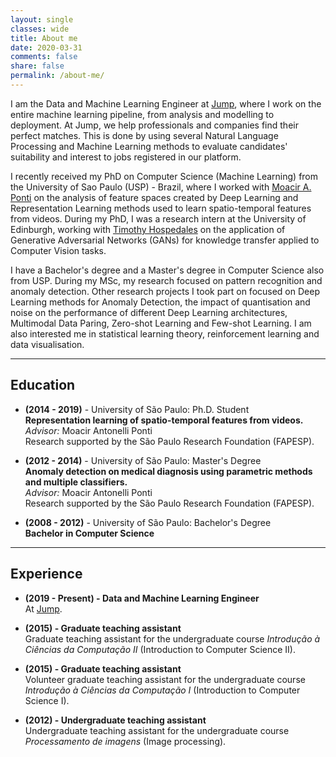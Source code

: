 ```yaml
---
layout: single
classes: wide
title: About me
date: 2020-03-31
comments: false
share: false
permalink: /about-me/
---
```


I am the Data and Machine Learning Engineer at [Jump](https://jump.work), where I work on the entire machine learning pipeline, from analysis and modelling to deployment. At Jump, we help professionals and companies find their perfect matches. This is done by using several Natural Language Processing and Machine Learning methods to evaluate candidates' suitability and interest to jobs registered in our platform.

I recently received my PhD on Computer Science (Machine Learning) from the University of Sao Paulo (USP) - Brazil, where I worked with [Moacir A. Ponti](https://sites.google.com/site/moacirponti/) on the analysis of feature spaces created by Deep Learning and Representation Learning methods used to learn spatio-temporal features from videos. During my PhD, I was a research intern at the University of Edinburgh, working with [Timothy Hospedales](https://homepages.inf.ed.ac.uk/thospeda/) on the application of Generative Adversarial Networks (GANs) for knowledge transfer applied to Computer Vision tasks.

I have a Bachelor's degree and a Master's degree in Computer Science also from USP. During my MSc, my research focused on pattern recognition and anomaly detection. Other research projects I took part on focused on Deep Learning methods for Anomaly Detection, the impact of quantisation and noise on the performance of different Deep Learning architectures, Multimodal Data Paring, Zero-shot Learning and Few-shot Learning. I am also interested me in statistical learning theory, reinforcement learning and data visualisation.

---

## Education

* __(2014 - 2019)__ - University of São Paulo: Ph.D. Student  
__Representation learning of spatio-temporal features from videos.__   
_Advisor:_ Moacir Antonelli Ponti   
Research supported by the São Paulo Research Foundation (FAPESP).
<!-- _Keywords:_ Representation learning, deep learning, computer vision, video processing, feature extraction, spatio-temporal features.    -->
<!-- _Abstract:_ The method that is presently considered the state of the art on extraction of spatio-temporal features from videos is based on finding key points and dense trajectories to apply classical feature extraction algorithms, like SIFT and HOG. With the recent improvement on the processing capacity of CPUs and GPUs, combined with the increasing availability of video and image datasets, representation learning methods, specially deep learning methods, have reached state of the art performance in several areas in artificial intelligence and signal processing. Even with the good results obtained by these methods, they have only been applied a few times to spatio-temporal feature extraction from videos a few times. Research in this area have achieved promising results, however, most of the methods focus on a single application, restricting the use of the learned features. Also, there are promising concepts that were used to design hand-crafted features and were not yet tested in a representation learning context. In this project, we propose the development of representation learning algorithms for extraction of spatio-temporal features from videos. We expect that these methods will be able to extract features that are capable of describing events that can't be capture through a single frame, but with the development of a scene. We intend for these features to form a multidimensional time series that encodes spatial information. To evaluate the quality of the representations, visualization and projection techniques will be used to permit the analysis of the feature space. We will also use methods that allow us to visualize extracted features, this way it will be possible to create a connection between features and the events that occur in the videos. -->



* __(2012 - 2014)__ - University of São Paulo: Master's Degree   
__Anomaly detection on medical diagnosis using parametric methods and multiple classifiers.__   
_Advisor:_ Moacir Antonelli Ponti   
Research supported by the São Paulo Research Foundation (FAPESP).
<!-- Computer Science - Pattern Recognition - Anomaly detection -->

* __(2008 - 2012)__ - University of São Paulo: Bachelor's Degree   
__Bachelor in Computer Science__

---

<!-- ## Grants

* __(2015 - Current) - Ph.D. fellowship__   
São Paulo Research Foundation (FAPESP).

* __(2015) - Graduate teaching assistant fellowship__   
At ICMC – USP, graduate students have the opportunity to participate in a teaching assistant internship called _Programa de Aperfeiçoamento de Ensino_ (PAE). This internship has a duration of one semester, in which the intern tutors a class of undergraduate students during a specific course (in this case, _Introdução à Ciências da Computação II_).  

* __(2012 - 2014) - M.Sc. fellowship__   
São Paulo Research Foundation (FAPESP).

--- -->

<!-- ## Skills

* __Languages:__
  - Portuguese -- native
  - English -- excellent

--- -->

## Experience

* __(2019 - Present) - Data and Machine Learning Engineer__    
At [Jump](https://jump.work).

* __(2015) - Graduate teaching assistant__    
Graduate teaching assistant for the undergraduate course _Introdução à Ciências da Computação II_ (Introduction to Computer Science II).

* __(2015) - Graduate teaching assistant__    
Volunteer graduate teaching assistant for the undergraduate course _Introdução à Ciências da Computação I_ (Introduction to Computer Science I).

* __(2012) - Undergraduate teaching assistant__       
Undergraduate teaching assistant for the undergraduate course _Processamento de imagens_ (Image processing).

<!-- * __(2010 - 2011)__ - OBI      
Teacher at OBI -->
